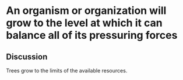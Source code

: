 # An organism or organization will grow to the level at which it can balance all of its pressuring forces

## Discussion
Trees grow to the limits of the available resources.